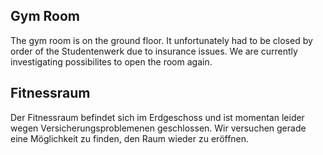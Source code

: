 <!-- English -->
## Gym Room
The gym room is on the ground floor. It unfortunately had to be closed by order of the Studentenwerk due to insurance issues. We are currently investigating possibilites to open the room again.

<!-- Deutsch -->
## Fitnessraum
Der Fitnessraum befindet sich im Erdgeschoss und ist momentan leider wegen Versicherungsproblemenen geschlossen. Wir versuchen gerade eine Möglichkeit zu finden, den Raum wieder zu eröffnen.